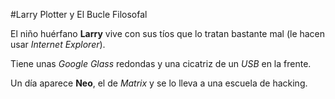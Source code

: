 #Larry Plotter y El Bucle Filosofal

El niño huérfano **Larry** vive con sus tíos que lo tratan bastante mal (le hacen usar *Internet Explorer*).

Tiene unas *Google Glass* redondas y una cicatriz de un *USB* en la frente.

Un día aparece **Neo**, el de *Matrix* y se lo lleva a una escuela de hacking.


